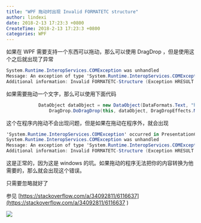 ```yaml
---
title: "WPF 拖动时出现 Invalid FORMATETC structure"
author: lindexi
date: 2018-2-13 17:23:3 +0800
CreateTime: 2018-2-13 17:23:3 +0800
categories: WPF
---
```


如果在 WPF 需要支持一个东西可以拖动，那么可以使用 DragDrop ，但是使用这个之后就出现了异常
```csharp
System.Runtime.InteropServices.COMException was unhandled
Message: An exception of type 'System.Runtime.InteropServices.COMException' occurred in PresentationCore.dll and wasn't handled before a managed/native boundary
Additional information: Invalid FORMATETC-Structure (Exception HRESULT: 0x80040064 (DV_E_FORMATETC))
```

<!--more-->


<!-- csdn -->

如果需要拖动一个文字，那么可以使用下面代码

```csharp
            DataObject dataObject = new DataObject(DataFormats.Text, "hello");
                DragDrop.DoDragDrop(this, dataObject, DragDropEffects.Move);
```

这个在程序内拖动不会出现问题，但是如果在拖动在程序外，就会出现

```csharp
'System.Runtime.InteropServices.COMException' occurred in PresentationCore.dll
System.Runtime.InteropServices.COMException was unhandled
Message: An exception of type 'System.Runtime.InteropServices.COMException' occurred in PresentationCore.dll and wasn't handled before a managed/native boundary
Additional information: Invalid FORMATETC-Structure (Exception HRESULT: 0x80040064 (DV_E_FORMATETC))
```

这是正常的，因为这是 windows 的坑。如果拖动的程序无法把你的内容转换为他需要的，那么就会出现这个错误。

只需要忽略就好了

参见 [https://stackoverflow.com/a/34092811/6116637](https://stackoverflow.com/a/34092811/6116637 )

![](http://www.chinadaily.com.cn/china/images/attachement/jpg/site1/20090722/0013729e4ad90bd108253f.jpg )
